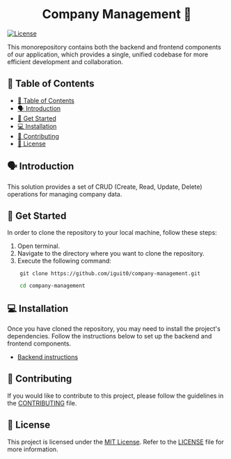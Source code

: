 <h1 align="center">
  Company Management 🏢
</h1>

[![License](https://img.shields.io/badge/license-MIT-blue.svg)](https://opensource.org/licenses/MIT)

This monorepository contains both the backend and frontend components of our application, which provides a single, unified codebase for more efficient development and collaboration.

## 📌 Table of Contents

- [📌 Table of Contents](#-table-of-contents)
- [🗣 Introduction](#-introduction)
- [🚀 Get Started](#-get-started)
- [💻 Installation](#-installation)
- [🤝 Contributing](#-contributing)
- [🚨 License](#-license)

## 🗣 Introduction

This solution provides a set of CRUD (Create, Read, Update, Delete) operations for managing company data.

## 🚀 Get Started

In order to clone the repository to your local machine, follow these steps:
1. Open terminal.
2. Navigate to the directory where you want to clone the repository.
3. Execute the following command:

```shell
    git clone https://github.com/iguit0/company-management.git
```

```bash
    cd company-management
```

## 💻 Installation

Once you have cloned the repository, you may need to install the project's dependencies. Follow the instructions below to set up the backend and frontend components.

- [Backend instructions](./backend/README.md)

<!-- - [Frontend instructions](./frontend/README.md) -->

## 🤝 Contributing

If you would like to contribute to this project, please follow the guidelines in the [CONTRIBUTING](./CONTRIBUTING.md) file.

## 🚨 License
This project is licensed under the [MIT License](https://opensource.org/license/mit/). Refer to the [LICENSE](./LICENSE) file for more information.
